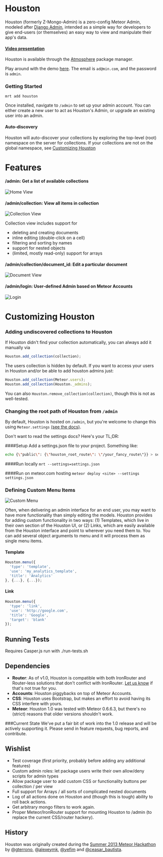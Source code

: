 Houston
===============
Houston (formerly Z-Mongo-Admin) is a zero-config Meteor Admin, modeled after [Django Admin](https://docs.djangoproject.com/en/dev/ref/contrib/admin/), intended as a simple way for developers to give end-users (or themselves) an easy way to view and manipulate their app's data.

#### [Video presentation](https://www.youtube.com/watch?v=vXeWxbJQr5o)

Houston is available through the [Atmosphere](https://atmospherejs.com/package/houston) package manager.

Play around with the demo [here](http://houston-test.meteor.com/admin). The email is `ad@min.com`, and the password is `admin`.

### Getting Started
```
mrt add houston
```

Once installed, navigate to `/admin` to set up your admin account. You can either create a new user to act as Houston's Admin, or upgrade an existing user into an admin.

#### Auto-discovery
Houston will auto-discover your collections by exploring the top-level (root) namespace on the server for collections.  If your collections are not on the global namespace, see [Customizing Houston](#customizing-houston)

Features
========

#### /admin: Get a list of available collections
![Home View](https://raw.github.com/gterrono/houston/master/doc/home.png)

#### /admin/collection: View all items in collection
![Collection View](https://raw.github.com/gterrono/houston/master/doc/collection.png)

Collection view includes support for
- deleting and creating documents
- inline editing (double-click on a cell)
- filtering and sorting by names
- support for nested objects
- (limited, mostly read-only) support for arrays

#### /admin/collection/document_id: Edit a particular document
![Document View](https://raw.github.com/gterrono/houston/master/doc/document.png)

#### /admin/login: User-defined Admin based on Meteor Accounts
![Login](https://raw.github.com/gterrono/houston/master/doc/login.png)


Customizing Houston
========

### Adding undiscovered collections to Houston
If Houston didn't find your collection automatically, you can always add it manually via
```javascript
Houston.add_collection(collection);
```

The users collection is hidden by default. If you want to access your users in Houston and/or be able to add houston admins just:
```javascript
Houston.add_collection(Meteor.users);
Houston.add_collection(Houston._admins);
```

You can also `Houston.remove_collection(collection)`, though this is not as well-tested.

### Changing the root path of Houston from `/admin`
By default, Houston is hosted on `/admin`, but you're welcome to change this using `Meteor.settings` [(see the docs)](http://docs.meteor.com/#meteor_settings).

Don't want to read the settings docs? Here's your TL;DR:

####Setup
Add a settings.json file to your project. Something like:
```bash
echo {\"public\": {\"houston_root_route\": \"/your_fancy_route\"}} > settings.json
```

####Run locally
`mrt --settings=settings.json`

####Run on meteor.com hosting
`meteor deploy <site> --settings settings.json`

### Defining Custom Menu Items
![Custom Menu](https://raw.github.com/gterrono/houston/master/doc/menu.png)

Often, when delivering an admin interface for an end user, you may want to have
more functionality than simply editing the models.
Houston provides for adding custom functionality in two ways: (1) Templates,
which live in their own section of the Houston UI, or (2) Links,
which are easily available from the Houston interface and point to wherever you
need them to. You can add several object arguments to menu and it will process
them as single menu items.

#### Template
```javascript
Houston.menu({
  'type': 'template',
  'use': 'my_analytics_template',
  'title': 'Analytics'
}, {...}, {...});
```

#### Link
```javascript
Houston.menu({
  'type': 'link',
  'use': 'http://google.com',
  'title': 'Google',
  'target': 'blank'
});
```

Running Tests
-----
Requires Casper.js
run with ./run-tests.sh

Dependencies
-----

* **Router**: As of v1.0, Houston is compatible with both IronRouter and Router-less solutions that don't conflict with IronRouter. [Let us know](https://github.com/gterrono/houston/issues/new) if that's not true for you.
* **Accounts**: Houston piggybacks on top of Meteor Accounts.
* **CSS**: Houston uses Bootstrap, but makes an effort to avoid having its CSS interfere with yours.
* **Meteor**: Houston 1.0 was tested with Meteor 0.6.6.3, but there's no (strict) reasons that older versions shouldn't work.

###Current State
We've put a fair bit of work into the 1.0 release and will be actively supporting it. Please send in feature requests, bug reports, and contribute.


Wishlist
-------
- Test coverage (first priority, probably before adding any additional features)
- Custom admin roles: let package users write their own allow/deny scripts for admin types
- Allow package user to add custom CSS or functionality buttons per collection / per view
- Full support for Arrays / all sorts of complicated nested documents
- Log of all actions done on Houston and (though this is tough) ability to roll back actions.
- Get arbitrary mongo filters to work again.
- Proper Meteor/IronRouter support for mounting Houston to /admin (to replace the current CSS/router hackery).

History
-------
Houston was originally created during the [Summer 2013 Meteor Hackathon](http://www.meteor.com/blog/2013/07/09/congratulations-to-the-meteor-summer-hackathon-2013-teams) by [@gterrono](https://github.com/gterrono), [@alexeymk](https://twitter.com/alexeymk), [@yefim](https://twitter.com/yefim) and [@ceasar_bautista](https://twitter.com/ceasar_bautista).
